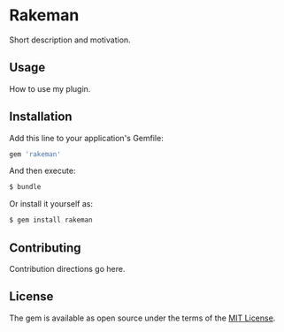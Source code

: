 # Rakeman
Short description and motivation.

## Usage
How to use my plugin.

## Installation
Add this line to your application's Gemfile:

```ruby
gem 'rakeman'
```

And then execute:
```bash
$ bundle
```

Or install it yourself as:
```bash
$ gem install rakeman
```

## Contributing
Contribution directions go here.

## License
The gem is available as open source under the terms of the [MIT License](https://opensource.org/licenses/MIT).
